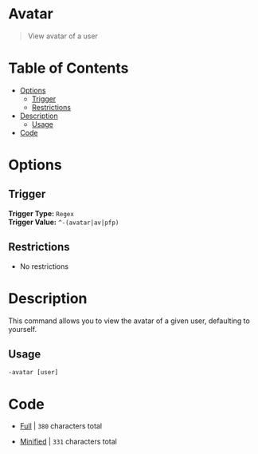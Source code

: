 # Avatar
> View avatar of a user

# Table of Contents
* [Options](#Options)
	* [Trigger](##Trigger)
	* [Restrictions](#Restrictions)
* [Description](#Description)
	* [Usage](##Usage)
* [Code](#Code)


# Options
## Trigger
**Trigger Type:** `Regex`<br>
**Trigger Value:** `^-(avatar|av|pfp)`

## Restrictions
* No restrictions

# Description
This command allows you to view the avatar of a given user, defaulting to yourself.

## Usage
`-avatar [user]`

# Code
* [Full](./avatar.cc.go) | `380` characters total<br>

* [Minified](./avatar.minified.go) | `331` characters total
